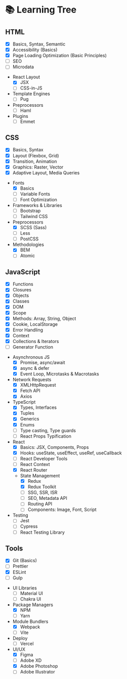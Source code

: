 # :books: Learning Tree
## HTML
  - [x] Basics, Syntax, Semantic
  - [x] Accessibility (Basics)
  - [x] Page Loading Optimization (Basic Principles)
  - [ ] SEO
  - [ ] Microdata
  - React Layout
    - [x] JSX
    - [ ] CSS-in-JS
  - Template Engines
    - [ ] Pug
  - Preprocessors
    - [ ] Haml
  - Plugins
    - [ ] Emmet   

## CSS
  - [x] Basics, Syntax
  - [x] Layout (Flexbox, Grid)
  - [x] Transition, Animation
  - [x] Graphics: Raster, Vector
  - [x] Adaptive Layout, Media Queries
  - Fonts
    - [x] Basics
    - [ ] Variable Fonts
    - [ ] Font Optimization
  - Frameworks & Libraries
    - [ ] Bootstrap
    - [ ] Tailwind CSS
  - Preprocessors
    - [x] SCSS (Sass)
    - [ ] Less
    - [ ] PostCSS
  - Methodologies
    - [x] BEM
    - [ ] Atomic
  
## JavaScript
  - [x] Functions
  - [x] Closures 
  - [x] Objects
  - [x] Classes
  - [x] DOM
  - [x] Scope
  - [x] Methods: Array, String, Object
  - [x] Cookie, LocalStorage
  - [x] Error Handling
  - [x] Context
  - [x] Collections & Iterators
  - [ ] Generator Function
  - Asynchronous JS
    - [x] Promise, async/await
    - [x] async & defer
    - [x] Event Loop, Microtasks & Macrotasks
  - Network Requests
    - [x] XMLHttpRequest
    - [x] Fetch API
    - [x] Axios
  - TypeScript  
    - [x] Types, Interfaces
    - [x] Tuples
    - [x] Generics
    - [x] Enums
    - [ ] Type casting, Type guards
    - [ ] React Props Typification
  - React  
    - [x] Basics: JSX, Components, Props
    - [x] Hooks: useState, useEffect, useRef, useCallback
    - [ ] React Developer Tools
    - [ ] React Context
    - [x] React Router
    - State Management
      - [x] Redux
      - [x] Redux Toolkit
      - [ ] SSG, SSR, ISR
      - [ ] SEO, Metadata API
      - [ ] Routing API
      - [ ] Components: Image, Font, Script
  - Testing  
    - [ ] Jest
    - [ ] Cypress
    - [ ] React Testing Library
    
## Tools
  - [x] Git (Basics)
  - [ ] Prettier
  - [x] ESLint
  - [ ] Gulp
  - UI Libraries
    - [ ] Material UI
    - [ ] Chakra UI
  - Package Managers
    - [x] NPM
    - [ ] Yarn
  - Module Bundlers
    - [x] Webpack
    - [ ] Vite
  - Deploy
    - [ ] Vercel
  - UI/UX
    - [x] Figma
    - [ ] Adobe XD
    - [x] Adobe Photoshop
    - [ ] Adobe Illustrator
